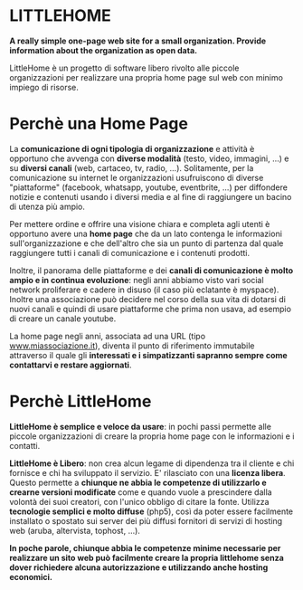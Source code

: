 # LITTLEHOME

__A really simple one-page web site for a small organization. Provide information about the organization as open data.__

LittleHome è un progetto di software libero rivolto alle piccole organizzazioni per realizzare una propria home page sul web con minimo impiego di risorse.

# Perchè una Home Page

La **comunicazione di ogni tipologia di organizzazione** e attività è opportuno che avvenga con **diverse modalità** (testo, video, immagini, ...) e su **diversi 
canali** (web, cartaceo, tv, radio, ...). Solitamente, per la comunicazione su internet le organizzazioni usufruiscono di diverse "piattaforme" 
(facebook, whatsapp, youtube, eventbrite, ...)  per diffondere notizie e contenuti usando i diversi media e al fine di raggiungere un bacino di utenza più ampio.
 
Per mettere ordine e offrire una visione chiara e completa agli utenti è opportuno avere una __home page__ che da un lato contenga
le informazioni sull'organizzazione e che dell'altro che sia un punto di partenza dal quale raggiungere tutti i canali di comunicazione e i contenuti prodotti.

Inoltre, il panorama delle piattaforme e dei **canali di comunicazione è molto ampio e in continua evoluzione**: negli anni abbiamo visto vari social network 
proliferare e cadere in disuso (il caso più eclatante è myspace). Inoltre una associazione può decidere nel corso della sua vita di dotarsi di nuovi canali e quindi di usare
piattaforme che prima non usava, ad esempio di creare un canale youtube.

La home page negli anni, associata ad una URL (tipo www.miassociazione.it), diventa il punto di riferimento immutabile attraverso il quale gli **interessati
e i simpatizzanti sapranno sempre come contattarvi e restare aggiornati**.

# Perchè LittleHome

**LittleHome è semplice e veloce da usare**: in pochi passi permette alle piccole organizzazioni di creare la propria home page con le informazioni e i contatti.

**LittleHome è Libero**: non crea alcun legame di dipendenza tra il cliente e chi fornisce e chi ha sviluppato il servizio.  E' rilasciato con una **licenza libera**. Questo
permette a **chiunque ne abbia le competenze di utilizzarlo e crearne versioni modificate** come e quando vuole a prescindere dalla volontà dei suoi creatori, 
con l'unico obbligo di citare la fonte. Utilizza **tecnologie semplici e molto diffuse** (php5), così da poter essere facilmente  installato o spostato sui server dei 
più diffusi fornitori di servizi di hosting web (aruba, altervista, tophost, ...). 

**In poche parole, chiunque abbia le competenze minime necessarie per realizzare 
un sito web può facilmente creare la propria littlehome senza dover richiedere alcuna autorizzazione e utilizzando anche hosting  economici.**
